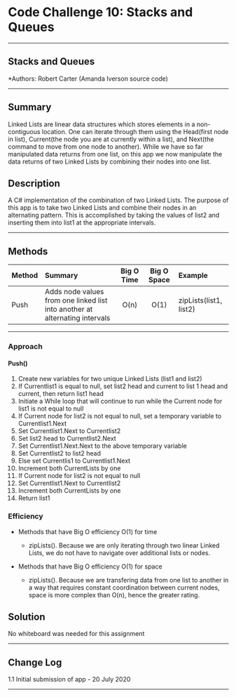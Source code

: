 # Code Challenge 10: Stacks and Queues
---

## Stacks and Queues

*Authors: Robert Carter (Amanda Iverson source code)

---

## Summary

Linked Lists are linear data structures which stores elements in a non-contiguous location. One can iterate through them using the Head(first node in list), Current(the node you are at currently within a list), and Next(the command to move from one node to another). 
While we have so far manipulated data returns from one list, on this app we now manipulate the data returns of two Linked Lists by combining their nodes into one list.

## Description

A C# implementation of the combination of two Linked Lists. The purpose of this app is to take two Linked Lists and combine their nodes in an alternating pattern. 
This is accomplished by taking the values of list2 and inserting them into list1 at the appropriate intervals.


---

## Methods

| Method | Summary | Big O Time | Big O Space | Example | 
| :----------- | :----------- | :-------------: | :-------------: | :----------- |
| Push | Adds node values from one linked list into another at alternating intervals | O(n) | O(1) | zipLists(list1, list2) |



---
### Approach

#### Push()
1. Create new variables for two unique Linked Lists (list1 and list2)
2. If Currentlist1 is equal to null, set list2 head and current to list 1 head and current, then return list1 head
3. Initiate a While loop that will continue to run while the Current node for list1 is not equal to null 
4. If Current node for list2 is not equal to null, set a temporary variable to Currentlist1.Next
5. Set Currentlist1.Next to Currentlist2
6. Set list2 head to Currentlist2.Next
7. Set Currentlist1.Next.Next to the above temporary variable
8. Set Currentlist2 to list2 head
9. Else set Currentlis1 to Currentlist1.Next
10. Increment both CurrentLists by one
11. If Current node for list2 is not equal to null
12. Set Currentlist1.Next to Currentlist2
13. Increment both CurrentLists by one
14.  Return list1

### Efficiency
* Methods that have Big O efficiency O(1) for time
  * zipLists(). Because we are only iterating through two linear Linked Lists, we do not have to navigate over additional lists or nodes.

* Methods that have Big O efficiency O(1) for space
  * zipLists(). Because we are transfering data from one list to another in a way that requires constant coordination between current nodes, space is more complex than O(n), hence the greater rating. 
  
## Solution
No whiteboard was needed for this assignment

---

## Change Log

1.1 Initial submission of app - 20 July 2020

---

